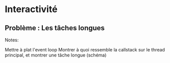 # Interactivité

## Problème : Les tâches longues

Notes:

Mettre à plat l'event loop
Montrer à quoi ressemble la callstack sur le thread principal, et montrer une tâche longue (schéma)
